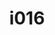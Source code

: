 ---
title: i016
text: When encountering new situations, do you
options:
  a: 
    text: Foresee the broader implications 
    dimension: "N"
  b:
    text: Notice and remember specific details
    dimension: S
---